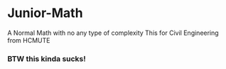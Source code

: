 # Junior-Math
A Normal Math with no any type of complexity
This for Civil Engineering from HCMUTE
### BTW this kinda sucks!
 
